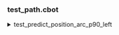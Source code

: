 ### test_path.cbot

<details>
<summary>test_predict_position_arc_p90_left</summary>

**Input**

* L = 0.5  `motor_left`
* R = 1  `motor_right`
* $\alpha = 90$  `angle between pos and pos_e`


**Output**

* t  `time_delta`

**Solution**

$r = \frac{2}{1-\frac{L}{R}}-1 = 3$  `MOTOR_VALUE_TO_RADIUS_2`

$V = \frac{S}{t}$  `Velocity definition`

$L = \frac{\alpha \phi r}{180}$  `Arc length`

$V = 2.5(L + R) = 3.75$  `PREDICT_VELOCITY`

$t = \frac{\phi r}{5(L + R)} = \frac{2}{5} \phi \\approx 1.256637$

![picture](../images/test_predict_position_arc_p90_left.png) |

</details>
